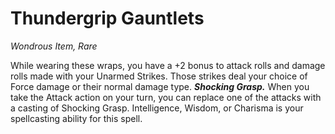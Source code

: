 # Thundergrip Gauntlets
*Wondrous Item, Rare*

While wearing these wraps, you have a +2 bonus to attack rolls and damage rolls made with your Unarmed Strikes. Those strikes deal your choice of Force damage or their normal damage type.
***Shocking Grasp.*** When you take the Attack action on your turn, you can replace one of the attacks with a casting of Shocking Grasp. Intelligence, Wisdom, or Charisma is your spellcasting ability for this spell.